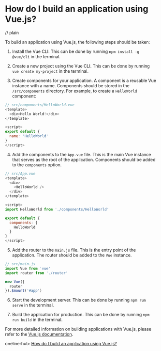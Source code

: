 # How do I build an application using Vue.js?
// plain

To build an application using Vue.js, the following steps should be taken:

1. Install the Vue CLI. This can be done by running `npm install -g @vue/cli` in the terminal.

2. Create a new project using the Vue CLI. This can be done by running `vue create my-project` in the terminal.

3. Create components for your application. A component is a reusable Vue instance with a name. Components should be stored in the `/src/components` directory. For example, to create a `HelloWorld` component:

```javascript
// src/components/HelloWorld.vue
<template>
  <div>Hello World!</div>
</template>

<script>
export default {
  name: 'HelloWorld'
}
</script>
```

4. Add the components to the `App.vue` file. This is the main Vue instance that serves as the root of the application. Components should be added to the `components` option.

```javascript
// src/App.vue
<template>
  <div>
    <HelloWorld />
  </div>
</template>

<script>
import HelloWorld from './components/HelloWorld'

export default {
  components: {
    HelloWorld
  }
}
</script>
```

5. Add the router to the `main.js` file. This is the entry point of the application. The router should be added to the `Vue` instance.

```javascript
// src/main.js
import Vue from 'vue'
import router from './router'

new Vue({
  router
}).$mount('#app')
```

6. Start the development server. This can be done by running `npm run serve` in the terminal.

7. Build the application for production. This can be done by running `npm run build` in the terminal.

For more detailed information on building applications with Vue.js, please refer to the [Vue.js documentation](https://vuejs.org/v2/guide/).

onelinerhub: [How do I build an application using Vue.js?](https://onelinerhub.com/vue.js/how-do-i-build-an-application-using-vue-js)